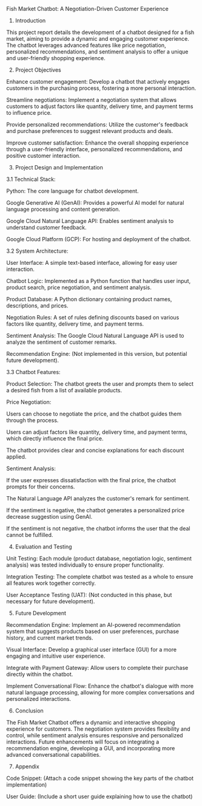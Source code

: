 Fish Market Chatbot: A Negotiation-Driven Customer Experience

1. Introduction

This project report details the development of a chatbot designed for a fish market, aiming to provide a dynamic and engaging customer experience. The chatbot leverages advanced features like price negotiation, personalized recommendations, and sentiment analysis to offer a unique and user-friendly shopping experience.

2. Project Objectives

Enhance customer engagement: Develop a chatbot that actively engages customers in the purchasing process, fostering a more personal interaction.

Streamline negotiations: Implement a negotiation system that allows customers to adjust factors like quantity, delivery time, and payment terms to influence price.

Provide personalized recommendations: Utilize the customer's feedback and purchase preferences to suggest relevant products and deals.

Improve customer satisfaction: Enhance the overall shopping experience through a user-friendly interface, personalized recommendations, and positive customer interaction.

3. Project Design and Implementation

3.1 Technical Stack:

Python: The core language for chatbot development.

Google Generative AI (GenAI): Provides a powerful AI model for natural language processing and content generation.

Google Cloud Natural Language API: Enables sentiment analysis to understand customer feedback.

Google Cloud Platform (GCP): For hosting and deployment of the chatbot.

3.2 System Architecture:

User Interface: A simple text-based interface, allowing for easy user interaction.

Chatbot Logic: Implemented as a Python function that handles user input, product search, price negotiation, and sentiment analysis.

Product Database: A Python dictionary containing product names, descriptions, and prices.

Negotiation Rules: A set of rules defining discounts based on various factors like quantity, delivery time, and payment terms.

Sentiment Analysis: The Google Cloud Natural Language API is used to analyze the sentiment of customer remarks.

Recommendation Engine: (Not implemented in this version, but potential future development).

3.3 Chatbot Features:

Product Selection: The chatbot greets the user and prompts them to select a desired fish from a list of available products.

Price Negotiation:

Users can choose to negotiate the price, and the chatbot guides them through the process.

Users can adjust factors like quantity, delivery time, and payment terms, which directly influence the final price.

The chatbot provides clear and concise explanations for each discount applied.

Sentiment Analysis:

If the user expresses dissatisfaction with the final price, the chatbot prompts for their concerns.

The Natural Language API analyzes the customer's remark for sentiment.

If the sentiment is negative, the chatbot generates a personalized price decrease suggestion using GenAI.

If the sentiment is not negative, the chatbot informs the user that the deal cannot be fulfilled.

4. Evaluation and Testing

Unit Testing: Each module (product database, negotiation logic, sentiment analysis) was tested individually to ensure proper functionality.

Integration Testing: The complete chatbot was tested as a whole to ensure all features work together correctly.

User Acceptance Testing (UAT): (Not conducted in this phase, but necessary for future development).

5. Future Development

Recommendation Engine: Implement an AI-powered recommendation system that suggests products based on user preferences, purchase history, and current market trends.

Visual Interface: Develop a graphical user interface (GUI) for a more engaging and intuitive user experience.

Integrate with Payment Gateway: Allow users to complete their purchase directly within the chatbot.

Implement Conversational Flow: Enhance the chatbot's dialogue with more natural language processing, allowing for more complex conversations and personalized interactions.

6. Conclusion

The Fish Market Chatbot offers a dynamic and interactive shopping experience for customers. The negotiation system provides flexibility and control, while sentiment analysis ensures responsive and personalized interactions. Future enhancements will focus on integrating a recommendation engine, developing a GUI, and incorporating more advanced conversational capabilities.

7. Appendix

Code Snippet: (Attach a code snippet showing the key parts of the chatbot implementation)

User Guide: (Include a short user guide explaining how to use the chatbot)
